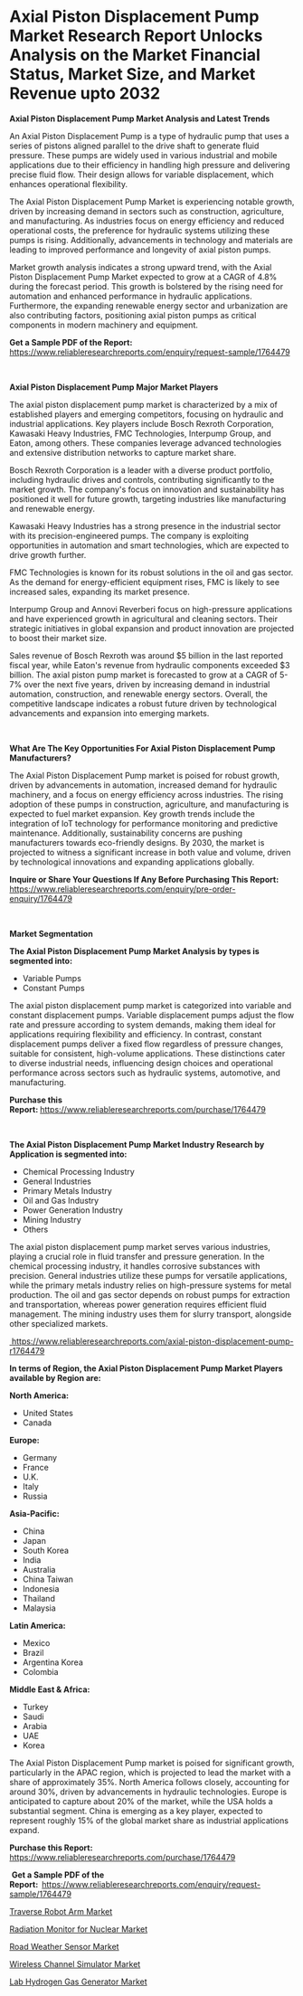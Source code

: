 <p><h1>Axial Piston Displacement Pump Market Research Report Unlocks Analysis on the Market Financial Status, Market Size, and Market Revenue upto 2032</h1></p><p><strong>Axial Piston Displacement Pump Market Analysis and Latest Trends</strong></p>
<p><p>An Axial Piston Displacement Pump is a type of hydraulic pump that uses a series of pistons aligned parallel to the drive shaft to generate fluid pressure. These pumps are widely used in various industrial and mobile applications due to their efficiency in handling high pressure and delivering precise fluid flow. Their design allows for variable displacement, which enhances operational flexibility.</p><p>The Axial Piston Displacement Pump Market is experiencing notable growth, driven by increasing demand in sectors such as construction, agriculture, and manufacturing. As industries focus on energy efficiency and reduced operational costs, the preference for hydraulic systems utilizing these pumps is rising. Additionally, advancements in technology and materials are leading to improved performance and longevity of axial piston pumps.</p><p>Market growth analysis indicates a strong upward trend, with the Axial Piston Displacement Pump Market expected to grow at a CAGR of 4.8% during the forecast period. This growth is bolstered by the rising need for automation and enhanced performance in hydraulic applications. Furthermore, the expanding renewable energy sector and urbanization are also contributing factors, positioning axial piston pumps as critical components in modern machinery and equipment.</p></p>
<p><strong>Get a Sample PDF of the Report:&nbsp;</strong> <a href="https://www.reliableresearchreports.com/enquiry/request-sample/1764479?utm_campaign=34&utm_medium=2&utm_source=Github&utm_content=ia&utm_term=11042025&utm_id=axial-piston-displacement-pump">https://www.reliableresearchreports.com/enquiry/request-sample/1764479</a></p>
<p>&nbsp;</p>
<p><strong>Axial Piston Displacement Pump Major Market Players</strong></p>
<p><p>The axial piston displacement pump market is characterized by a mix of established players and emerging competitors, focusing on hydraulic and industrial applications. Key players include Bosch Rexroth Corporation, Kawasaki Heavy Industries, FMC Technologies, Interpump Group, and Eaton, among others. These companies leverage advanced technologies and extensive distribution networks to capture market share.</p><p>Bosch Rexroth Corporation is a leader with a diverse product portfolio, including hydraulic drives and controls, contributing significantly to the market growth. The company's focus on innovation and sustainability has positioned it well for future growth, targeting industries like manufacturing and renewable energy.</p><p>Kawasaki Heavy Industries has a strong presence in the industrial sector with its precision-engineered pumps. The company is exploiting opportunities in automation and smart technologies, which are expected to drive growth further. </p><p>FMC Technologies is known for its robust solutions in the oil and gas sector. As the demand for energy-efficient equipment rises, FMC is likely to see increased sales, expanding its market presence.</p><p>Interpump Group and Annovi Reverberi focus on high-pressure applications and have experienced growth in agricultural and cleaning sectors. Their strategic initiatives in global expansion and product innovation are projected to boost their market size.</p><p>Sales revenue of Bosch Rexroth was around $5 billion in the last reported fiscal year, while Eaton's revenue from hydraulic components exceeded $3 billion. The axial piston pump market is forecasted to grow at a CAGR of 5-7% over the next five years, driven by increasing demand in industrial automation, construction, and renewable energy sectors. Overall, the competitive landscape indicates a robust future driven by technological advancements and expansion into emerging markets.</p></p>
<p>&nbsp;</p>
<p><strong>What Are The Key Opportunities For Axial Piston Displacement Pump Manufacturers?</strong></p>
<p><p>The Axial Piston Displacement Pump market is poised for robust growth, driven by advancements in automation, increased demand for hydraulic machinery, and a focus on energy efficiency across industries. The rising adoption of these pumps in construction, agriculture, and manufacturing is expected to fuel market expansion. Key growth trends include the integration of IoT technology for performance monitoring and predictive maintenance. Additionally, sustainability concerns are pushing manufacturers towards eco-friendly designs. By 2030, the market is projected to witness a significant increase in both value and volume, driven by technological innovations and expanding applications globally.</p></p>
<p><strong>Inquire or Share Your Questions If Any Before Purchasing This Report:</strong> <a href="https://www.reliableresearchreports.com/enquiry/pre-order-enquiry/1764479?utm_campaign=34&utm_medium=2&utm_source=Github&utm_content=ia&utm_term=11042025&utm_id=axial-piston-displacement-pump">https://www.reliableresearchreports.com/enquiry/pre-order-enquiry/1764479</a></p>
<p>&nbsp;</p>
<p><strong>Market Segmentation</strong></p>
<p><strong>The Axial Piston Displacement Pump Market Analysis by types is segmented into:</strong></p>
<p><ul><li>Variable Pumps</li><li>Constant Pumps</li></ul></p>
<p><p>The axial piston displacement pump market is categorized into variable and constant displacement pumps. Variable displacement pumps adjust the flow rate and pressure according to system demands, making them ideal for applications requiring flexibility and efficiency. In contrast, constant displacement pumps deliver a fixed flow regardless of pressure changes, suitable for consistent, high-volume applications. These distinctions cater to diverse industrial needs, influencing design choices and operational performance across sectors such as hydraulic systems, automotive, and manufacturing.</p></p>
<p><strong>Purchase this Report:&nbsp;</strong><a href="https://www.reliableresearchreports.com/purchase/1764479?utm_campaign=34&utm_medium=2&utm_source=Github&utm_content=ia&utm_term=11042025&utm_id=axial-piston-displacement-pump">https://www.reliableresearchreports.com/purchase/1764479</a></p>
<p>&nbsp;</p>
<p><strong>The Axial Piston Displacement Pump Market Industry Research by Application is segmented into:</strong></p>
<p><ul><li>Chemical Processing Industry</li><li>General Industries</li><li>Primary Metals Industry</li><li>Oil and Gas Industry</li><li>Power Generation Industry</li><li>Mining Industry</li><li>Others</li></ul></p>
<p><p>The axial piston displacement pump market serves various industries, playing a crucial role in fluid transfer and pressure generation. In the chemical processing industry, it handles corrosive substances with precision. General industries utilize these pumps for versatile applications, while the primary metals industry relies on high-pressure systems for metal production. The oil and gas sector depends on robust pumps for extraction and transportation, whereas power generation requires efficient fluid management. The mining industry uses them for slurry transport, alongside other specialized markets.</p></p>
<p><a href="https://www.reliableresearchreports.com/axial-piston-displacement-pump-r1764479?utm_campaign=34&utm_medium=2&utm_source=Github&utm_content=ia&utm_term=11042025&utm_id=axial-piston-displacement-pump">&nbsp;https://www.reliableresearchreports.com/axial-piston-displacement-pump-r1764479</a></p>
<p><strong>In terms of Region, the Axial Piston Displacement Pump Market Players available by Region are:</strong></p>
<p>
    <p> <strong> North America: </strong>
        <ul>
            <li>United States</li>
            <li>Canada</li>
        </ul>
        </p> 
    <p> <strong> Europe: </strong>
        <ul>
            <li>Germany</li>
            <li>France</li>
            <li>U.K.</li>
            <li>Italy</li>
            <li>Russia</li>
        </ul>
        </p> 
    <p> <strong> Asia-Pacific: </strong>
        <ul>
            <li>China</li>
            <li>Japan</li>
            <li>South Korea</li>
            <li>India</li>
            <li>Australia</li>
            <li>China Taiwan</li>
            <li>Indonesia</li>
            <li>Thailand</li>
            <li>Malaysia</li>
        </ul>
        </p> 
    <p> <strong> Latin America: </strong>
        <ul>
            <li>Mexico</li>
            <li>Brazil</li>
            <li>Argentina Korea</li>
            <li>Colombia</li>
        </ul>
        </p> 
    <p> <strong> Middle East & Africa: </strong>
        <ul>
            <li>Turkey</li>
            <li>Saudi</li>
            <li>Arabia</li>
            <li>UAE</li>
            <li>Korea</li>
        </ul>
    </p>
    </p>
<p><p>The Axial Piston Displacement Pump market is poised for significant growth, particularly in the APAC region, which is projected to lead the market with a share of approximately 35%. North America follows closely, accounting for around 30%, driven by advancements in hydraulic technologies. Europe is anticipated to capture about 20% of the market, while the USA holds a substantial segment. China is emerging as a key player, expected to represent roughly 15% of the global market share as industrial applications expand.</p></p>
<p><strong>Purchase this Report: </strong><a href="https://www.reliableresearchreports.com/purchase/1764479?utm_campaign=34&utm_medium=2&utm_source=Github&utm_content=ia&utm_term=11042025&utm_id=axial-piston-displacement-pump">https://www.reliableresearchreports.com/purchase/1764479</a></p>
<p>&nbsp;<strong>Get a Sample PDF of the Report:&nbsp;&nbsp;</strong><a href="https://www.reliableresearchreports.com/enquiry/request-sample/1764479?utm_campaign=34&utm_medium=2&utm_source=Github&utm_content=ia&utm_term=11042025&utm_id=axial-piston-displacement-pump">https://www.reliableresearchreports.com/enquiry/request-sample/1764479</a></p>
<p><strong></strong></p>
<p><p><a href="https://github.com/rojannovarwd/Market-Research-Report-List-1/blob/main/traverse-robot-arm-market.md?utm_campaign=34&utm_medium=2&utm_source=Github&utm_content=ia&utm_term=11042025&utm_id=axial-piston-displacement-pump">Traverse Robot Arm Market</a></p><p><a href="https://github.com/rullihipes6h/Market-Research-Report-List-1/blob/main/radiation-monitor-for-nuclear-market.md?utm_campaign=34&utm_medium=2&utm_source=Github&utm_content=ia&utm_term=11042025&utm_id=axial-piston-displacement-pump">Radiation Monitor for Nuclear Market</a></p><p><a href="https://github.com/dandatesha7q/Market-Research-Report-List-1/blob/main/road-weather-sensor-market.md?utm_campaign=34&utm_medium=2&utm_source=Github&utm_content=ia&utm_term=11042025&utm_id=axial-piston-displacement-pump">Road Weather Sensor Market</a></p><p><a href="https://github.com/zeraikulkawb/Market-Research-Report-List-1/blob/main/wireless-channel-simulator-market.md?utm_campaign=34&utm_medium=2&utm_source=Github&utm_content=ia&utm_term=11042025&utm_id=axial-piston-displacement-pump">Wireless Channel Simulator Market</a></p><p><a href="https://github.com/FassouRP/Market-Research-Report-List-7/blob/main/lab-hydrogen-gas-generator-market.md?utm_campaign=34&utm_medium=2&utm_source=Github&utm_content=ia&utm_term=11042025&utm_id=axial-piston-displacement-pump">Lab Hydrogen Gas Generator Market</a></p></p>